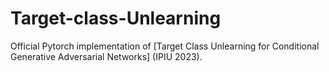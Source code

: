 # Target-class-Unlearning
Official Pytorch implementation of [Target Class Unlearning for Conditional Generative Adversarial Networks] (IPIU 2023).
